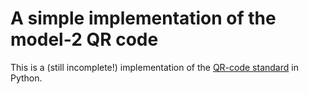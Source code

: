 # A simple implementation of the model-2 QR code

This is a (still incomplete!) implementation of the [QR-code standard](https://en.wikipedia.org/wiki/QR_code) in Python. 